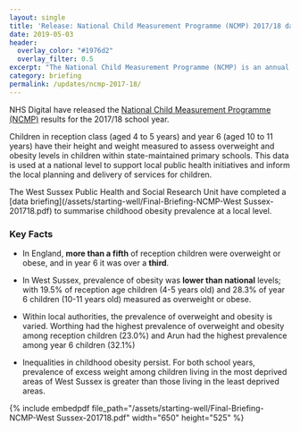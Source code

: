 ```yaml
---
layout: single
title: 'Release: National Child Measurement Programme (NCMP) 2017/18 data briefing'
date: 2019-05-03
header: 
  overlay_color: "#1976d2"
  overlay_filter: 0.5
excerpt: "The National Child Measurement Programme (NCMP) is an annual record of the height and weight of primary school children in reception and year 6. This briefing summarises body mass index (BMI) classifications for children resident in West Sussex."
category: briefing
permalink: /updates/ncmp-2017-18/
---
```


NHS Digital have released the [National Child Measurement Programme (NCMP)](https://digital.nhs.uk/data-and-information/publications/statistical/national-child-measurement-programme/2017-18-school-year) results for the 2017/18 school year.

Children in reception class (aged 4 to 5 years) and year 6 (aged 10 to 11 years) have their height and weight measured to assess overweight and obesity levels in children within state-maintained primary schools. This data is used at a national level to support local public health initiatives and inform the local planning and delivery of services for children.

The West Sussex Public Health and Social Research Unit have completed a [data briefing](/assets/starting-well/Final-Briefing-NCMP-West Sussex-201718.pdf) to summarise childhood obesity prevalence at a local level.

### Key Facts

+ In England, **more than a fifth** of reception children were overweight or obese, and in year 6 it was over a **third**. 

+ In West Sussex, prevalence of obesity was **lower than national** levels; with 19.5% of reception age children (4-5 years old) and 28.3% of year 6 children (10-11 years old) measured as overweight or obese.

+ Within local authorities, the prevalence of overweight and obesity is varied. Worthing had the highest prevalence of overweight and obesity among reception children (23.0%) and Arun had the highest prevalence among year 6 children (32.1%)

+ Inequalities in childhood obesity persist. For both school years, prevalence of excess weight among children living in the most deprived areas of West Sussex is greater than those living in the least deprived areas.

{% include embedpdf file_path="/assets/starting-well/Final-Briefing-NCMP-West Sussex-201718.pdf" width="650" height="525" %}
